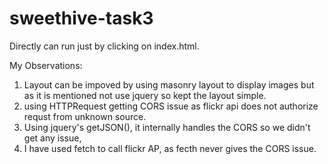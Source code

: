 # sweethive-task3

Directly can run just by clicking on index.html.

My Observations:
1. Layout can be impoved by using masonry layout to display images but as it is mentioned not use jquery so kept the layout simple.
2. using HTTPRequest getting CORS issue as flickr api does not authorize requst from unknown source.
3. Using jquery's getJSON(), it internally handles the CORS so we didn't get any issue,
4. I have used fetch to call flickr AP, as fecth never gives the CORS issue.